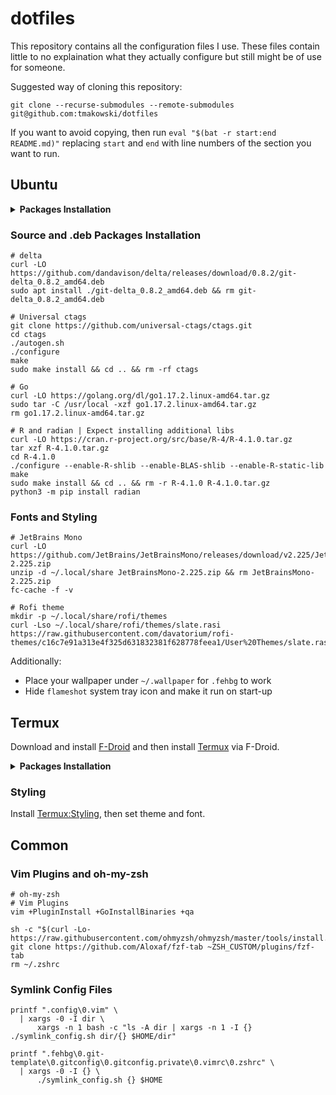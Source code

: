 # dotfiles

This repository contains all the configuration files I use. These files contain
little to no explaination what they actually configure but still might be of use
for someone.

Suggested way of cloning this repository:
```
git clone --recurse-submodules --remote-submodules git@github.com:tmakowski/dotfiles
```

If you want to avoid copying, then run `eval "$(bat -r start:end README.md)"`
replacing `start` and `end` with line numbers of the section you want to run.

## Ubuntu
<details>
<summary><strong>Packages Installation</strong></summary>
<pre><code>sudo apt update
sudo apt install -y \
  asciinema \
  autorandr \
  bat \
  blueman \
  build-essential \
  ctags \
  curl \
  discord \
  entr \
  feh \
  firefox \
  flameshot \
  fzf \
  gimp \
  git \
  htop \
  hugo \
  i3 \
  i3status \
  jq \
  kazam \
  kitty \
  moreutils \
  mpv \
  ncdu \
  pandoc \
  pavucontrol \
  python3 \
  ripgrep \
  rofi \
  sqlite3 \
  steam \
  telegram-desktop \
  tree \
  unzip \
  vim-gtk \
  wine-stable \
  zip \
  zsh
python3 -m pip install \
  Commitizen \
  i3-workspace-names-daemon
</code></pre>
</details>

### Source and .deb Packages Installation</strong></summary>
```
# delta
curl -LO https://github.com/dandavison/delta/releases/download/0.8.2/git-delta_0.8.2_amd64.deb
sudo apt install ./git-delta_0.8.2_amd64.deb && rm git-delta_0.8.2_amd64.deb

# Universal ctags
git clone https://github.com/universal-ctags/ctags.git
cd ctags
./autogen.sh
./configure
make
sudo make install && cd .. && rm -rf ctags

# Go
curl -LO https://golang.org/dl/go1.17.2.linux-amd64.tar.gz
sudo tar -C /usr/local -xzf go1.17.2.linux-amd64.tar.gz
rm go1.17.2.linux-amd64.tar.gz

# R and radian | Expect installing additional libs
curl -LO https://cran.r-project.org/src/base/R-4/R-4.1.0.tar.gz
tar xzf R-4.1.0.tar.gz
cd R-4.1.0
./configure --enable-R-shlib --enable-BLAS-shlib --enable-R-static-lib
make
sudo make install && cd .. && rm -r R-4.1.0 R-4.1.0.tar.gz
python3 -m pip install radian
```

### Fonts and Styling
```
# JetBrains Mono
curl -LO https://github.com/JetBrains/JetBrainsMono/releases/download/v2.225/JetBrainsMono-2.225.zip
unzip -d ~/.local/share JetBrainsMono-2.225.zip && rm JetBrainsMono-2.225.zip
fc-cache -f -v

# Rofi theme
mkdir -p ~/.local/share/rofi/themes
curl -Lso ~/.local/share/rofi/themes/slate.rasi https://raw.githubusercontent.com/davatorium/rofi-themes/c16c7e91a313e4f325d631832381f628778feea1/User%20Themes/slate.rasi
```

Additionally:
* Place your wallpaper under `~/.wallpaper` for `.fehbg` to work
* Hide `flameshot` system tray icon and make it run on start-up

## Termux
Download and install [F-Droid](https://f-droid.org/) and then install
[Termux](https://f-droid.org/packages/com.termux/) via F-Droid.

<details>
<summary><strong>Packages Installation</strong></summary>
<pre><code>pkg install \
  asciinema \
  bat \
  build-essential \
  ctags \
  curl \
  entr \
  fzf \
  git \
  git-delta \
  golang \
  hugo \
  jq \
  moreutils \
  openssh \
  ripgrep \
  sqlite3 \
  tree \
  unzip \
  vim \
  zsh
</code></pre>
</details>

### Styling
Install [Termux:Styling](https://f-droid.org/packages/com.termux.styling/),
then set theme and font.

## Common
### Vim Plugins and oh-my-zsh
```
# oh-my-zsh
# Vim Plugins
vim +PluginInstall +GoInstallBinaries +qa

sh -c "$(curl -Lo- https://raw.githubusercontent.com/ohmyzsh/ohmyzsh/master/tools/install.sh)"
git clone https://github.com/Aloxaf/fzf-tab ~ZSH_CUSTOM/plugins/fzf-tab
rm ~/.zshrc
```

### Symlink Config Files
```
printf ".config\0.vim" \
  | xargs -0 -I dir \
      xargs -n 1 bash -c "ls -A dir | xargs -n 1 -I {} ./symlink_config.sh dir/{} $HOME/dir"

printf ".fehbg\0.git-template\0.gitconfig\0.gitconfig.private\0.vimrc\0.zshrc" \
  | xargs -0 -I {} \
      ./symlink_config.sh {} $HOME
```
